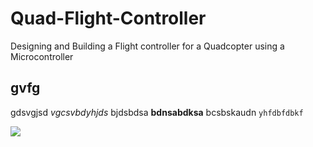 # Quad-Flight-Controller
Designing and Building a Flight controller for a Quadcopter using a Microcontroller

## gvfg

gdsvgjsd *vgcsvbdyhjds* bjdsbdsa **bdnsabdksa** bcsbskaudn ```yhfdbfdbkf``` 

![](https://imgur.com/3FhqVyF)
